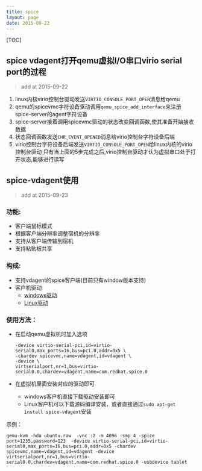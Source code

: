 ```yaml
---
title: spice
layout: page
date: 2015-09-22
---
```

[TOC]

## spice vdagent打开qemu虚拟I/O串口virio serial port的过程
> add at 2015-09-22

1. linux内核virio控制台驱动发送`VIRTIO_CONSOLE_PORT_OPEN`消息给qemu
2. qemu的spicevmc字符设备驱动调用`qemu_spice_add_interface`来注册spice-server的agent字符设备
3. spice-server接着调用spicevmc驱动的状态改变回调函数,使其准备开始接收数据
4. 状态回调函数发送`CHR_EVENT_OPENED`消息给virio控制台字符设备后端
5. virio控制台字符设备后端发送`VIRTIO_CONSOLE_PORT_OPEN`给linux内核的virio控制台驱动
只有当上面的5步完成之后,virio控制台驱动才认为虚拟串口处于打开状态,能够进行读写


## spice-vdagent使用
> add at 2015-09-23
### 功能:
- 客户端鼠标模式
- 根据客户端分辨率调整宿机的分辨率
- 支持从客户端传输到宿机
- 支持粘贴板共享
### 构成:
- 支持vdagent的spice客户端(目前只有window版本支持)
- 客户机驱动
    - [windows驱动][1]
    - [Linux驱动][2]
### 使用方法：
- 在启动qemu虚拟机时加入选项

    ```
    -device virtio-serial-pci,id=virtio-serial0,max_ports=16,bus=pci.0,addr=0x5 \
    -chardev spicevmc,name=vdagent,id=vdagent \
    -device \
    virtserialport,nr=1,bus=virtio-serial0.0,chardev=vdagent,name=com.redhat.spice.0
    ```

- 在虚拟机里面安装对应的驱动即可
    - windows客户机直接下载驱动安装即可
    - Linux客户机可以下载源码编译安装，或者直接通过`sudo apt-get install spice-vdagent`安装

示例：
```
qemu-kvm -hda ubuntu.raw  -vnc :2 -m 4096 -smp 4 -spice port=1235,password=123  -device virtio-serial-pci,id=virtio-serial0,max_ports=16,bus=pci.0,addr=0x5 -chardev spicevmc,name=vdagent,id=vdagent -device virtserialport,nr=1,bus=virtio-serial0.0,chardev=vdagent,name=com.redhat.spice.0 -usbdevice tablet
```
[1]: http://www.spice-space.org/download/windows/spice-guest-tools/spice-guest-tools-0.100.exe
[2]: http://www.spice-space.org/download/releases/spice-vdagent-0.16.0.tar.bz2
